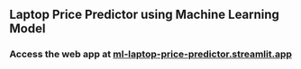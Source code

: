 ## Laptop Price Predictor using Machine Learning Model

### Access the web app at [ml-laptop-price-predictor.streamlit.app](https://ml-laptop-price-predictor.streamlit.app/)
